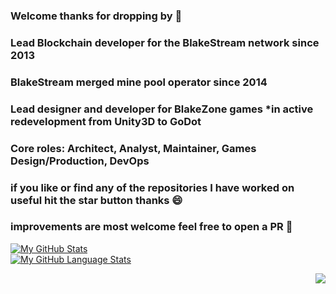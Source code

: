 ### Welcome thanks for dropping by 👋
### Lead Blockchain developer for the BlakeStream network since 2013 
### BlakeStream merged mine pool operator since 2014
### Lead designer and developer for BlakeZone games *in active redevelopment from Unity3D to GoDot
### Core roles: Architect, Analyst, Maintainer, Games Design/Production, DevOps 
### if you like or find any of the repositories I have worked on useful hit the star button thanks 😄 
### improvements are most welcome feel free to open a PR 👯


[![My GitHub Stats](https://github-readme-stats.vercel.app/api/?username=BlueDragon747&count_private=true&include_all_commits=true&theme=tokyonight&showicons=true)]()
<br/>
[![My GitHub Language Stats](https://github-readme-stats.vercel.app/api/top-langs/?username=BlueDragon747&langs_count=5&theme=tokyonight)]()

<img src="https://komarev.com/ghpvc/?username=BlueDragon747&color=blue&style=flat-square&label=visitors" align="right" />
<!--
**BlueDragon747/BlueDragon747** is a ✨ _special_ ✨ repository because its `README.md` (this file) appears on your GitHub profile.

Here are some ideas to get you started:

- 🔭 I’m currently working on ...
- 🌱 I’m currently learning ...
- 👯 I’m looking to collaborate on ...
- 🤔 I’m looking for help with ...
- 💬 Ask me about ...
- 📫 How to reach me: ...
- 😄 Pronouns: ...
- ⚡ Fun fact: ...
-->
